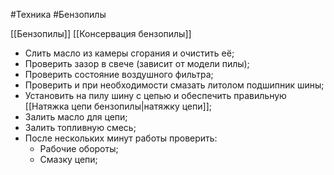 #Техника #Бензопилы 

[[Бензопилы]]
[[Консервация бензопилы]]


- Слить масло из камеры сгорания и очистить её;
- Проверить зазор в свече (зависит от модели пилы);
- Проверить состояние воздушного фильтра;
- Проверить и при необходимости смазать литолом подшипник шины;
- Установить на пилу шину с цепью и обеспечить правильную [[Натяжка цепи бензопилы|натяжку цепи]];
- Залить масло для цепи;
- Залить топливную смесь;
- После нескольких минут работы проверить:
	- Рабочие обороты;
	- Смазку цепи;
